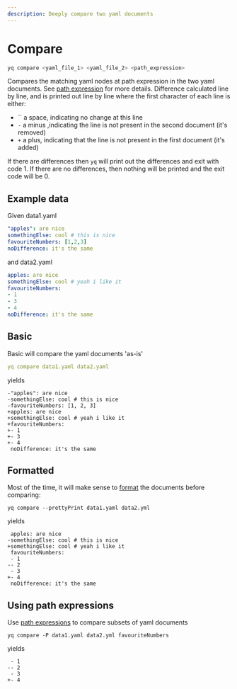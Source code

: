 ```yaml
---
description: Deeply compare two yaml documents
---
```


# Compare

```bash
yq compare <yaml_file_1> <yaml_file_2> <path_expression>
```

Compares the matching yaml nodes at path expression in the two yaml documents. See [path expression](../usage/path-expressions.md) for more details. Difference calculated line by line, and is printed out line by line where the first character of each line is either:

*  `` a space, indicating no change at this line
* `-` a minus ,indicating the line is not present in the second document \(it's removed\)
* `+` a plus, indicating that the line is not present in the first document \(it's added\)

If there are differences then `yq` will print out the differences and exit with code 1. If there are no differences, then nothing will be printed and the exit code will be 0.

## Example data

Given data1.yaml

```yaml
"apples": are nice
somethingElse: cool # this is nice
favouriteNumbers: [1,2,3]
noDifference: it's the same
```

and data2.yaml

```yaml
apples: are nice
somethingElse: cool # yeah i like it
favouriteNumbers:
- 1
- 3
- 4
noDifference: it's the same
```

## Basic

Basic will compare the yaml documents 'as-is'

```yaml
yq compare data1.yaml data2.yaml
```

yields

```text
-"apples": are nice
-somethingElse: cool # this is nice
-favouriteNumbers: [1, 2, 3]
+apples: are nice
+somethingElse: cool # yeah i like it
+favouriteNumbers:
+- 1
+- 3
+- 4
 noDifference: it's the same
```

## Formatted

Most of the time, it will make sense to [format](../usage/output-format.md#pretty-print) the documents before comparing:

```text
yq compare --prettyPrint data1.yaml data2.yml
```

yields

```text
 apples: are nice
-somethingElse: cool # this is nice
+somethingElse: cool # yeah i like it
 favouriteNumbers:
 - 1
-- 2
 - 3
+- 4
 noDifference: it's the same
```

## Using path expressions

Use [path expressions](../usage/path-expressions.md) to compare subsets of yaml documents

```text
yq compare -P data1.yaml data2.yml favouriteNumbers
```

yields

```text
 - 1
-- 2
 - 3
+- 4
```

